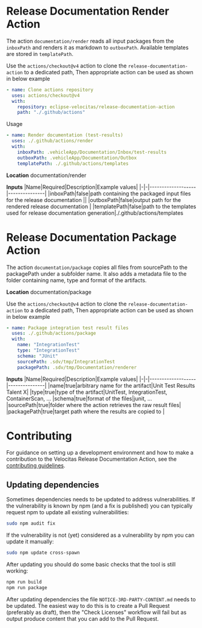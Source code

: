 # Release Documentation Render Action

The action `documentation/render` reads all input packages from the `inboxPath` and renders it as markdown to `outboxPath`. Available templates are stored in `templatePath`.

Use the `actions/checkout@v4` action to clone the `release-documentation-action` to a dedicated path, Then appropriate action can be used as shown in below example

```yml
- name: Clone actions repository
  uses: actions/checkout@v4
  with:
    repository: eclipse-velocitas/release-documentation-action
    path: "./.github/actions"
```

Usage

```yml
- name: Render documentation (test-results)
  uses: ./.github/actions/render
  with:
    inboxPath: .vehicleApp/Documentation/Inbox/test-results
    outboxPath: .vehicleApp/Documentation/Outbox
    templatePath: ./.github/actions/templates
```

**Location**
documentation/render

**Inputs**
|Name|Required|Description|Example values|
|-|-|-------------------|---------------|
|inboxPath|false|path containing the packaged input files for the release documentation ||
|outboxPath|false|output path for the rendered release documentation |
|templatePath|false|path to the templates used for release documentation generation|./.github/actions/templates

# Release Documentation Package Action

The action `documentation/package` copies all files from sourcePath to the packagePath under a subfolder name.
It also adds a metadata file to the folder containing name, type and format of the artifacts.

**Location**
documentation/package

Use the `actions/checkout@v4` action to clone the `release-documentation-action` to a dedicated path, Then appropriate action can be used as shown in below example

```yml
- name: Package integration test result files
  uses: ./.github/actions/package
  with:
    name: "IntegrationTest"
    type: "IntegrationTest"
    schema: "JUnit"
    sourcePath: .sdv/tmp/IntegrationTest
    packagePath: .sdv/tmp/Documentation/renderer
```

**Inputs**
|Name|Required|Description|Example values|
|-|-|-------------------|---------------|
|name|true|arbitrary name for the artifact|Unit Test Results Talent X|
|type|true|type of the artifact|UnitTest, IntegrationTest, ContainerScan, ...
|schema|true|format of the files|junit, ...
|sourcePath|true|folder where the action retrieves the raw result files|
|packagePath|true|target path where the results are copied to |

# Contributing

For guidance on setting up a development environment and how to make a contribution to the Velocitas Release Documentation Action, see the [contributing guidelines](./CONTRIBUTING.md).

## Updating dependencies

Sometimes dependencies needs to be updated to address vulnerabilities.
If the vulnerability is known by npm (and a fix is published) you can typically request npm to update all existing vulnerabilities:

```bash
sudo npm audit fix
```

If the vulnerability is not (yet) considered as a vulnerability by npm you can update it manually:

```bash
sudo npm update cross-spawn
```

After updating you should do some basic checks that the tool is still working:

```bash
npm run build
npm run package
```

After updating dependencies the file `NOTICE-3RD-PARTY-CONTENT.md` needs to be updated.
The easiest way to do this is to create a Pull Request (preferably as draft),
then the "Check Licenses" workflow will fail but as output produce content that you can add to the Pull Request.
